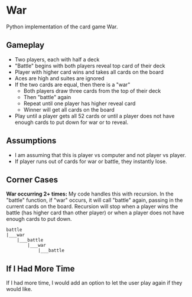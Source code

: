 # War
Python implementation of the card game War.

## Gameplay
* Two players, each with half a deck
* "Battle" begins with both players reveal top card of their deck
* Player with higher card wins and takes all cards on the board
* Aces are high and suites are ignored
* If the two cards are equal, then there is a "war"
    * Both players draw three cards from the top of their deck
    * Then "battle" again
    * Repeat until one player has higher reveal card 
    * Winner will get all cards on the board
* Play until a player gets all 52 cards or until a player does not have enough cards to put down for war or to reveal.

## Assumptions
* I am assuming that this is player vs computer and not player vs player.
* If player runs out of cards for war or battle, they instantly lose.

## Corner Cases
**War occurring 2+ times:** My code handles this with recursion. In the "battle" function, if "war" occurs, it will call "battle" again, passing in the current cards on the board. Recursion will stop when a player wins the battle (has higher card than other player) or when a player does not have enough cards to put down.
``` 
battle
|___war
    |___battle
        |___war
            |___battle
``` 
## If I Had More Time
If I had more time, I would add an option to let the user play again if they would like.